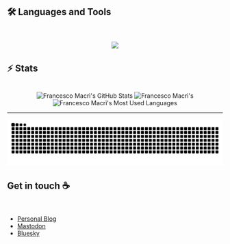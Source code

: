 ## 🛠️ Languages and Tools

<br>

<p align="center">
  <img src="https://skillicons.dev/icons?i=python,octave,matlab,anaconda,latex" />
</p>

## ⚡️ Stats

<br>

<div align=center>
  <img width=390 src="https://github-readme-stats.vercel.app/api?username=francescomacri&theme=transparent&count_private=true&show_icons=true&rank_icon=github&locale=en" alt="Francesco Macrì's GitHub Stats" />
  <img width=390 src="https://github-readme-streak-stats.herokuapp.com/?user=francescomacri&theme=transparent&count_private=true&border_radius=10&locale=en" alt="Francesco Macrì's" />
  <img width=325 src="https://github-readme-stats.vercel.app/api/top-langs?username=francescomacri&theme=transparent&layout=donut&hide=css&langs_count=8&border_radius=10&show_icons=true&locale=en" alt="Francesco Macrì's Most Used Languages" />
</div>

<hr>

![Snake Animation](https://github.com/francescomacri/francescomacri/blob/manual-run-output/docker/github-contribution-grid-snake-dark.svg)

## Get in touch :coffee:

<br>

- [Personal Blog](https://www.piecesofmathematics.com)
- [Mastodon](https://mathstodon.xyz/@pieces_of_mathematics)
- [Bluesky](https://bsky.app/profile/pcsofmath.bsky.social)


<!--
**francescomacri/francescomacri** is a ✨ _special_ ✨ repository because its `README.md` (this file) appears on your GitHub profile.

Here are some ideas to get you started:

- 🔭 I’m currently working on ...
- 🌱 I’m currently learning ...
- 👯 I’m looking to collaborate on ...
- 🤔 I’m looking for help with ...
- 💬 Ask me about ...
- 📫 How to reach me: ...
- 😄 Pronouns: ...
- ⚡ Fun fact: ...
-->

